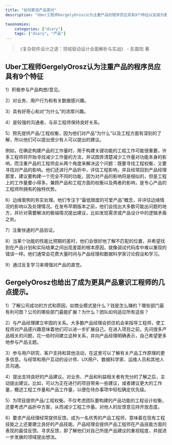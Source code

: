 ```yaml
---
title: "如何更具产品意识"
description: "Uber工程师GergelyOrosz认为注重产品的程序员应具有9个特征以及成为更具产品意识工程师的几点提示"

taxonomies:
    categories: ["diary"]
    tags: ["diary", "产品"]
---
```


> 《复杂软件设计之道：领域驱动设计全面解析与实战》 - 彭晨阳 著

## Uber工程师GergelyOrosz认为注重产品的程序员应具有9个特征

1）积极参与产品构想/意见。

2）对业务、用户行为和有关数据感兴趣。

3）具有好奇心和对“为什么”的浓厚兴趣。

4）是较强的沟通者，与非工程师保持良好关系。

5）预先提供产品/工程权衡，因为他们对产品“为什么”以及工程方面有深刻的了解，所以他们可以提出很少有人可以提出的建议。

例如，在确定构建产品的工作量时，用于构建关键功能的工程工作可能很重要。许多工程师将开始寻找减少工作量的方法，并试图弄清楚减少工作量对功能本身的影响，而注重产品的工程师会从两个角度来解决这个问题：既要寻找工程权衡，又要寻找对产品的影响。他们还进行产品折中，评估工程影响，并且经常回到产品经理那里，建议要构建一个完全不同的功能，因为对产品的影响将是相似的，但是工程上的工作量要小得多。兼顾产品和工程方面的权衡以及两者的影响，是专心产品的工程师所拥有的独特优势。

6）边缘案例的务实处理。他们专注于“最低限度的可爱产品”概念，并评估边缘情况的影响以及处理情况。在发布早期版本之前，他们会找出大多数可能出问题的地方，并针对需要解决的极端情况提出建议，比如发现需求或产品设计中的逻辑矛盾之处。

7）注重快速的产品验证。

8）当某个功能的性能比预期的差时，他们会很好地了解不匹配的位置，并希望找到在产品计划和实际结果之间出现差距的根本原因，就像调试代码库中难以重现的错误一样。他们通常会花费大量时间与产品经理和数据科学家讨论假设和学习。

9）通过反复学习来增强对产品的直觉。

## GergelyOrosz也给出了成为更具产品意识工程师的几点提示。

1）了解公司成功的方式和原因，如商业模式是什么？钱是怎么赚的？哪些部门最有利可图？公司的哪些部门最能扩展？为什么？团队如何适应所有这些？

2）与产品经理建立牢固的关系。大多数产品经理会抓住机会来指导工程师，使工程师对产品感兴趣意味着他们可以进一步扩展自己。在进入项目之前，先问很多产品相关的问题，花一些时间建立这种关系，并向产品经理明确表示，自己希望更多地参与产品主题。

3）参与用户研究、客户支持和其他活动，在这里可以了解有关产品工作原理的更多信息。与经常和用户互动的设计师、UX用户、数据科学家、运维人员和其他人员沟通。

4）提出支持良好的产品建议。对业务、产品和利益相关者有充分的了解之后，主动提出建议。比如，可以为正在进行的项目带来一些建议，或者建议更大的工作量，概述工程工作量和产品工作量，以便在待办事项中轻松确定优先级。

5）为项目提供产品/工程权衡。不仅考虑团队要构建的产品功能的工程设计权衡，还要考虑产品折中方案，从而减少工程工作量。对他人的反馈意见持开放态度。

6）要求产品经理经常提供反馈。成为一名优秀的产品工程师，意味着在现有工程技能之上还要建立良好的产品技能。产品经理会提供产品工程师在产品技能方面的表现的最佳反馈。寻求反馈，即了解他们对自己所提产品建议的重视程度，并就进一步发展的领域提出想法。

